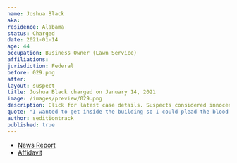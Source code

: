 ```yaml
---
name: Joshua Black
aka:
residence: Alabama
status: Charged
date: 2021-01-14
age: 44
occupation: Business Owner (Lawn Service)
affiliations:
jurisdiction: Federal
before: 029.png
after:
layout: suspect
title: Joshua Black charged on January 14, 2021
image: /images/preview/029.png
description: Click for latest case details. Suspects considered innocent until proven guilty.
quote: "I wanted to get inside the building so I could plead the blood of Jesus over it. That was my goal."
author: seditiontrack
published: true
---
```


- [News Report](https://www.wbrc.com/2021/01/14/leeds-man-charged-capitol-riot-identified-by-blood-his-cheek/)
- [Affidavit](https://www.justice.gov/opa/page/file/1354806/download)
